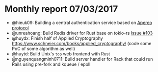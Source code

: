 # Monthly report 07/03/2017

- @hieuk09: Building a central authentication service based on [Apereo protocol](https://apereo.github.io/cas/4.2.x/installation/Service-Management.html)
- @unreahoang: Build Redis driver for Rust base on tokio-rs [Issue #103](https://github.com/mitsuhiko/redis-rs/issues/103)
- @huydx: Finish half of Applied Cryptography https://www.schneier.com/books/applied_cryptography/ (code some PoC of some algorithm as well)
- @huytd: Build Unix's `top` web frontend with Rust
- @nguyenquangminh0711: Build server handler for Rack that could run Rails using pre-fork and kqueue / epoll
